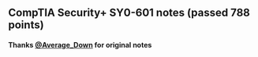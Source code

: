 ## CompTIA Security+ SY0-601 notes (passed 788 points)

#### Thanks [@Average_Down](reddit.com/user/Average_Down) for original notes
